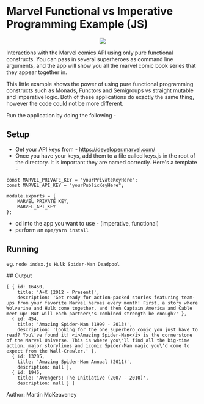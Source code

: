 # Marvel Functional vs Imperative Programming Example (JS)

<p align="center">
  <img src="http://ep.yimg.com/ay/stylinonline/marvel-46.jpg"/>
</p>

Interactions with the Marvel comics API using only pure functional constructs. You can pass in several superheroes as command line arguments, and the app will show you all the marvel comic book series that they appear together in.

This little example shows the power of using pure functional programming constructs such as Monads, Functors and Semigroups vs straight mutable and imperative logic. Both of these applications do exactly the same thing, however the code could not be more different.

Run the application by doing the following - 

## Setup
- Get your API keys from - https://developer.marvel.com/
- Once you have your keys, add them to a file called keys.js in the root of the directory. It is important they are named correctly. Here's a template - 
```
const MARVEL_PRIVATE_KEY = "yourPrivateKeyHere";
const MARVEL_API_KEY = "yourPublicKeyHere";

module.exports = {
    MARVEL_PRIVATE_KEY,
    MARVEL_API_KEY
};
```
- cd into the app you want to use - (imperative, functional)
- perform an 
``` npm/yarn install ```

## Running
eg. ``` node index.js Hulk Spider-Man Deadpool ```


## Output
```
[ { id: 16450,
    title: 'A+X (2012 - Present)',
    description: 'Get ready for action-packed stories featuring team-ups from your favorite Marvel heroes every month! First, a story where Wolverine and Hulk come together, and then Captain America and Cable meet up! But will each partner\'s combined strength be enough?' },
  { id: 454,
    title: 'Amazing Spider-Man (1999 - 2013)',
    description: 'Looking for the one superhero comic you just have to read? You\'ve found it! <i>Amazing Spider-Man</i> is the cornerstone of the Marvel Universe. This is where you\'ll find all the big-time action, major storylines and iconic Spider-Man magic you\'d come to expect from the Wall-Crawler.' },
  { id: 13205,
    title: 'Amazing Spider-Man Annual (2011)',
    description: null },
  { id: 1945,
    title: 'Avengers: The Initiative (2007 - 2010)',
    description: null } ]
```

Author: Martin McKeaveney
